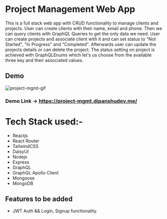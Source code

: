 # Project Management Web App

This is a full stack web app with CRUD functionality to manage clients and projects. 
User can create clients with their name, email and phone. Then we can query clients with GraphQL Queries to get the only data we need.
User can create projects and associate client with it and can set status to "Not Started", "In Progress" and "Completed". Afterwards user can update the projects details or can delete the project.
The status setting on project is achieved with GraphQLEnums which let's us choose from the available three key and their associated values.

## Demo
![project-mgmt-gif](https://github.com/dipanshu18/graphql_project_mgmt/assets/88198352/aa5bb72a-7ff9-4e24-b417-89dedacc4520)
### Demo Link -> https://project-mgmt.dipanshudev.me/

# Tech Stack used:-
- Reactjs
- React Router
- TailwindCSS
- DaisyUI
- Nodejs
- Express
- GraphQL
- GraphQL Apollo Client
- Mongoose
- MongoDB

## Features to be added
- JWT Auth && Login, Signup functionality.
